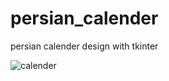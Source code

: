 # persian_calender
persian calender design with tkinter 




![calender](https://github.com/user-attachments/assets/459672bf-29e7-4fc3-90d0-0fc3690d278f)
